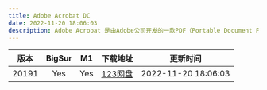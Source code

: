 ```yaml
---
title: Adobe Acrobat DC
date: 2022-11-20 18:06:03
description: Adobe Acrobat 是由Adobe公司开发的一款PDF（Portable Document Format，便携式文档格式）编辑软件。借助它，您可以以PDF格式制作和保存你的文档 ，以便于浏览和打印，或使用更高级的功能。
---
```


| 版本  | BigSur |  M1   | 下载地址                                         | 更新时间            |
| :---: | :----: | :---: | ------------------------------------------------ | ------------------- |
| 20191  |  Yes   |  Yes  | [123网盘](https://www.123pan.com/s/6VOKVv-I3MGh) | 2022-11-20 18:06:03 |
